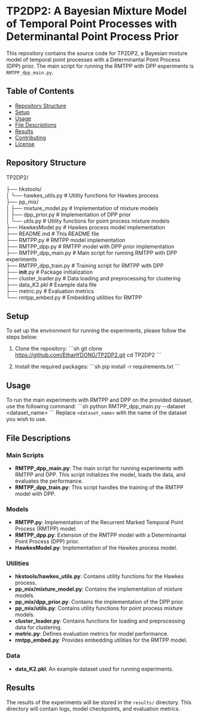 # TP2DP2: A Bayesian Mixture Model of Temporal Point Processes with Determinantal Point Process Prior

This repository contains the source code for TP2DP2, a Bayesian mixture model of temporal point processes with a Determinantal Point Process (DPP) prior. The main script for running the RMTPP with DPP experiments is `RMTPP_dpp_main.py`.

## Table of Contents

- [Repository Structure](#repository-structure)
- [Setup](#setup)
- [Usage](#usage)
- [File Descriptions](#file-descriptions)
- [Results](#results)
- [Contributing](#contributing)
- [License](#license)

## Repository Structure


TP2DP2/<br>

├── hkstools/<br>
│   └── hawkes_utils.py       # Utility functions for Hawkes process<br>
├── pp_mix/<br>
│   ├── mixture_model.py      # Implementation of mixture models<br>
│   ├── dpp_prior.py          # Implementation of DPP prior<br>
│   └── utils.py              # Utility functions for point process mixture models<br>
├── HawkesModel.py            # Hawkes process model implementation<br>
├── README.md                 # This README file<br>
├── RMTPP.py                  # RMTPP model implementation<br>
├── RMTPP_dpp.py              # RMTPP model with DPP prior implementation<br>
├── RMTPP_dpp_main.py         # Main script for running RMTPP with DPP experiments<br>
├── RMTPP_dpp_train.py        # Training script for RMTPP with DPP<br>
├── __init__.py               # Package initialization<br>
├── cluster_loader.py         # Data loading and preprocessing for clustering<br>
├── data_K2.pkl               # Example data file<br>
├── metric.py                 # Evaluation metrics<br>
└── rmtpp_embed.py            # Embedding utilities for RMTPP


## Setup

To set up the environment for running the experiments, please follow the steps below:

1. Clone the repository:
    \```sh
    git clone https://github.com/EthanYDONG/TP2DP2.git
    cd TP2DP2
    \```

2. Install the required packages:
    \```sh
    pip install -r requirements.txt
    \```

## Usage

To run the main experiments with RMTPP and DPP on the provided dataset, use the following command:
\```sh
python RMTPP_dpp_main.py --dataset <dataset_name>
\```
Replace `<dataset_name>` with the name of the dataset you wish to use.

## File Descriptions

### Main Scripts

- **RMTPP_dpp_main.py**: The main script for running experiments with RMTPP and DPP. This script initializes the model, loads the data, and evaluates the performance.
- **RMTPP_dpp_train.py**: This script handles the training of the RMTPP model with DPP.

### Models

- **RMTPP.py**: Implementation of the Recurrent Marked Temporal Point Process (RMTPP) model.
- **RMTPP_dpp.py**: Extension of the RMTPP model with a Determinantal Point Process (DPP) prior.
- **HawkesModel.py**: Implementation of the Hawkes process model.

### Utilities

- **hkstools/hawkes_utils.py**: Contains utility functions for the Hawkes process.
- **pp_mix/mixture_model.py**: Contains the implementation of mixture models.
- **pp_mix/dpp_prior.py**: Contains the implementation of the DPP prior.
- **pp_mix/utils.py**: Contains utility functions for point process mixture models.
- **cluster_loader.py**: Contains functions for loading and preprocessing data for clustering.
- **metric.py**: Defines evaluation metrics for model performance.
- **rmtpp_embed.py**: Provides embedding utilities for the RMTPP model.

### Data

- **data_K2.pkl**: An example dataset used for running experiments.

## Results

The results of the experiments will be stored in the `results/` directory. This directory will contain logs, model checkpoints, and evaluation metrics.
